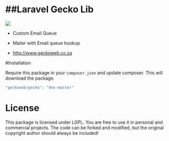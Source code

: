 ##Laravel Gecko Lib
=================

<img src="http://geckoweb.co.za/assets/images/Gecko.png"/>

- Custom Email Queue

- Mailer with Email queue hookup

- http://www.geckoweb.co.za

#Installation

Require this package in your `composer.json` and update composer. This will download the package.

```php
"geckoweb/gecko": "dev-master"
```

# License

This package is licensed under LGPL. You are free to use it in personal and commercial projects. The code can be forked and modified, but the original copyright author should always be included!
